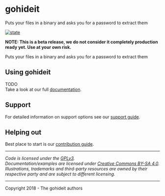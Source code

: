 # gohideit

Puts your files in a binary and asks you for a password to extract them

 [![state](https://img.shields.io/badge/state-beta-blue.svg)]()

**NOTE: This is a beta release, we do not consider it completely production ready yet. Use at your own risk.**

Puts your files in a binary and asks you for a password to extract them

## Using gohideit
TODO   
Take a look at our full [documentation](/docs).

## Support
For detailed information on support options see our [support guide](/SUPPORT.md).

## Helping out
Best place to start is our [contribution guide](/CONTRIBUTING.md).

----

*Code is licensed under the [GPLv3](/LICENSE).*  
*Documentation/examples are licensed under [Creative Commons BY-SA 4.0](/docs/LICENSE).*  
*Illustrations, trademarks and third-party resources are owned by their respective party and are subject to different licensing.*

---

Copyright 2018 - The gohideit authors
